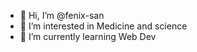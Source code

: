 - 👋 Hi, I’m @fenix-san
- 👀 I’m interested in Medicine and science
- 🌱 I’m currently learning Web Dev

<!---
fenix-san/fenix-san is a ✨ special ✨ repository because its `README.md` (this file) appears on your GitHub profile.
You can click the Preview link to take a look at your changes.
--->
